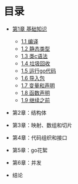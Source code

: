 # 目录

- [第1章 基础知识](1.0.md)
    - [1.1 编译](1.1.md)
    - [1.2 静态类型](1.2.md)
    - [1.3 类c语法](1.3.md)
    - [1.4 垃圾回收](1.4.md)
    - [1.5 运行go代码](1.5.md)
    - [1.6 导入包](1.6.md)
    - [1.7 变量和声明](1.7.md)
    - [1.8 函数声明](1.8.md)
    - [1.9 继续之前](1.9.md)
    
- 第2章：结构体

- 第3章：映射、数组和切片

- 第4章：代码组织和接口

- 第5章：go花絮

- 第6章：并发

- 结论